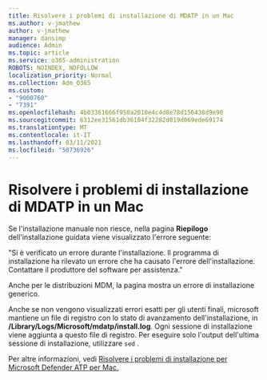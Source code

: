 ```yaml
---
title: Risolvere i problemi di installazione di MDATP in un Mac
ms.author: v-jmathew
author: v-jmathew
manager: dansimp
audience: Admin
ms.topic: article
ms.service: o365-administration
ROBOTS: NOINDEX, NOFOLLOW
localization_priority: Normal
ms.collection: Adm_O365
ms.custom:
- "9000760"
- "7391"
ms.openlocfilehash: 4b03361666f950a2010e4c4d8e78d156438d9e90
ms.sourcegitcommit: 6312ee31561db36104f32282d019d069ede69174
ms.translationtype: MT
ms.contentlocale: it-IT
ms.lasthandoff: 03/11/2021
ms.locfileid: "50736926"
---
```

# <a name="troubleshoot-mdatp-installation-problems-on-a-mac"></a>Risolvere i problemi di installazione di MDATP in un Mac

Se l'installazione manuale non riesce, nella pagina **Riepilogo** dell'installazione guidata viene visualizzato l'errore seguente:

"Si è verificato un errore durante l'installazione. Il programma di installazione ha rilevato un errore che ha causato l'errore dell'installazione. Contattare il produttore del software per assistenza."

Anche per le distribuzioni MDM, la pagina mostra un errore di installazione generico.

Anche se non vengono visualizzati errori esatti per gli utenti finali, microsoft mantiene un file di registro con lo stato di avanzamento dell'installazione, in **/Library/Logs/Microsoft/mdatp/install.log**. Ogni sessione di installazione viene aggiunta a questo file di registro. Per eseguire solo l'output dell'ultima sessione di installazione, utilizzare `sed` .

Per altre informazioni, vedi [Risolvere i problemi di installazione per Microsoft Defender ATP per Mac.](https://go.microsoft.com/fwlink/?linkid=2144615)
